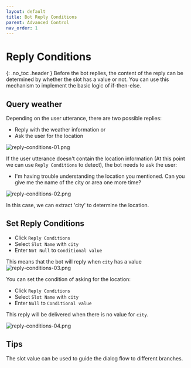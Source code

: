 ```yaml
---
layout: default
title: Bot Reply Conditions
parent: Advanced Control
nav_order: 1
---
```

# Reply Conditions
{: .no_toc .header }
Before the bot replies, the content of the reply can be determined by whether the slot has a value or not. You can use this mechanism to implement the  basic logic of if-then-else. 

## Query weather 
Depending on the user utterance, there are two possible replies:
- Reply with the weather information or
- Ask the user for the location
  
![reply-conditions-01.png](/assets/images/advanced_control/reply_condition/reply-conditions-01.png)

If the user utterance doesn't contain the location information (At this point we can use `Reply Conditions` to detect), the bot needs to ask the user:
- I'm having trouble understanding the location you mentioned. Can you give me the name of the city or area one more time?

![reply-conditions-02.png](/assets/images/advanced_control/reply_condition/reply-conditions-02.png)

In this case, we can extract 'city' to determine the location.  

## Set Reply Conditions
- Click `Reply Conditions`
- Select `Slot Name` with `city`
- Enter `Not Null` to `Conditional value`

This means that the bot will reply when `city` has a value
![reply-conditions-03.png](/assets/images/advanced_control/reply_condition/reply-conditions-03.png)

You can set the condition of asking for the location:
- Click `Reply Conditions`
- Select `Slot Name` with `city`
- Enter `Null` to `Conditional value`

This reply will be delivered when there is no value for `city`.

![reply-conditions-04.png](/assets/images/advanced_control/reply_condition/reply-conditions-04.png)
## Tips
The slot value can be used to guide the dialog flow to different branches. 
